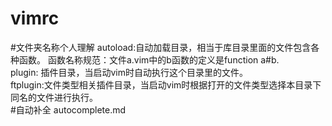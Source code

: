vimrc
=====
#文件夹名称个人理解
autoload:自动加载目录，相当于库目录里面的文件包含各种函数。
函数名称规范：文件a.vim中的b函数的定义是function a#b.<br>
plugin: 插件目录，当启动vim时自动执行这个目录里的文件。<br>
ftplugin:文件类型相关插件目录，当启动vim时根据打开的文件类型选择本目录下同名的文件进行执行。<br>
#自动补全
autocomplete.md
